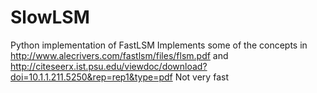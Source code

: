 # SlowLSM
Python implementation of FastLSM
Implements some of the concepts in http://www.alecrivers.com/fastlsm/files/flsm.pdf and http://citeseerx.ist.psu.edu/viewdoc/download?doi=10.1.1.211.5250&rep=rep1&type=pdf
Not very fast
